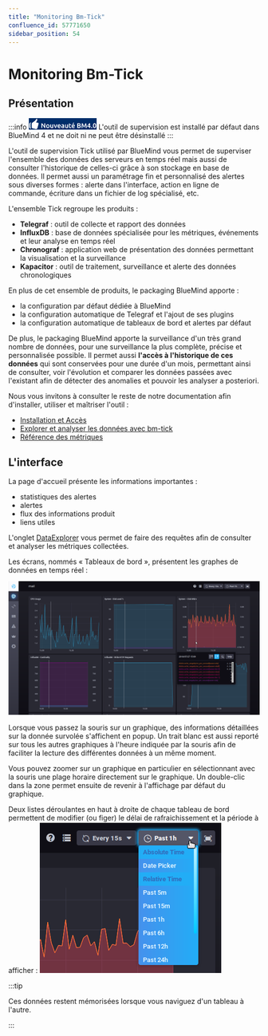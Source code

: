 ```yaml
---
title: "Monitoring Bm-Tick"
confluence_id: 57771650
sidebar_position: 54
---
```

# Monitoring Bm-Tick


## Présentation


:::info
![](../../../attachments/57770017/66096251.png) L'outil de supervision est installé par défaut dans BlueMind 4 et ne doit ni ne peut être désinstallé
:::

L'outil de supervision Tick utilisé par BlueMind vous permet de superviser l'ensemble des données des serveurs en temps réel mais aussi de consulter l'historique de celles-ci grâce à son stockage en base de données. Il permet aussi un paramétrage fin et personnalisé des alertes sous diverses formes : alerte dans l'interface, action en ligne de commande, écriture dans un fichier de log spécialisé, etc.

L'ensemble Tick regroupe les produits :

- **Telegraf** : outil de collecte et rapport des données
- **InfluxDB** : base de données spécialisée pour les métriques, événements et leur analyse en temps réel
- **Chronograf** : application web de présentation des données permettant la visualisation et la surveillance
- **Kapacitor** : outil de traitement, surveillance et alerte des données chronologiques


En plus de cet ensemble de produits, le packaging BlueMind apporte :

- la configuration par défaut dédiée à BlueMind
- la configuration automatique de Telegraf et l'ajout de ses plugins
- la configuration automatique de tableaux de bord et alertes par défaut


De plus, le packaging BlueMind apporte la surveillance d'un très grand nombre de données, pour une surveillance la plus complète, précise et personnalisée possible. Il permet aussi **l'accès à l'historique de ces données** qui sont conservées pour une durée d'un mois, permettant ainsi de consulter, voir l'évolution et comparer les données passées avec l'existant afin de détecter des anomalies et pouvoir les analyser a posteriori.

Nous vous invitons à consulter le reste de notre documentation afin d'installer, utiliser et maîtriser l'outil :


- [Installation et Accès](/Guide_de_l_administrateur/Supervision/Monitoring_Bm_Tick/Installation_et_Accès/)
- [Explorer et analyser les données avec bm-tick](/Guide_de_l_administrateur/Supervision/Monitoring_Bm_Tick/Explorer_et_analyser_les_données_avec_bm_tick/)
- [Référence des métriques](/Guide_de_l_administrateur/Supervision/Monitoring_Bm_Tick/Référence_des_métriques/)


## L'interface

La page d'accueil présente les informations importantes :

- statistiques des alertes
- alertes
- flux des informations produit
- liens utiles


L'onglet [DataExplorer](/Guide_de_l_administrateur/Supervision/Monitoring_Bm_Tick/Explorer_et_analyser_les_données_avec_bm_tick/) vous permet de faire des requêtes afin de consulter et analyser les métriques collectées.

Les écrans, nommés « Tableaux de bord », présentent les graphes de données en temps réel :

![](../../../attachments/57771650/58592966.png)

Lorsque vous passez la souris sur un graphique, des informations détaillées sur la donnée survolée s'affichent en popup. Un trait blanc est aussi reporté sur tous les autres graphiques à l'heure indiquée par la souris afin de faciliter la lecture des différentes données à un même moment.

Vous pouvez zoomer sur un graphique en particulier en sélectionnant avec la souris une plage horaire directement sur le graphique. Un double-clic dans la zone permet ensuite de revenir à l'affichage par défaut du graphique.

Deux listes déroulantes en haut à droite de chaque tableau de bord permettent de modifier (ou figer) le délai de rafraichissement et la période à afficher :
 ![](../../../attachments/57771650/58592965.png)


:::tip

Ces données restent mémorisées lorsque vous naviguez d'un tableau à l'autre.

:::


